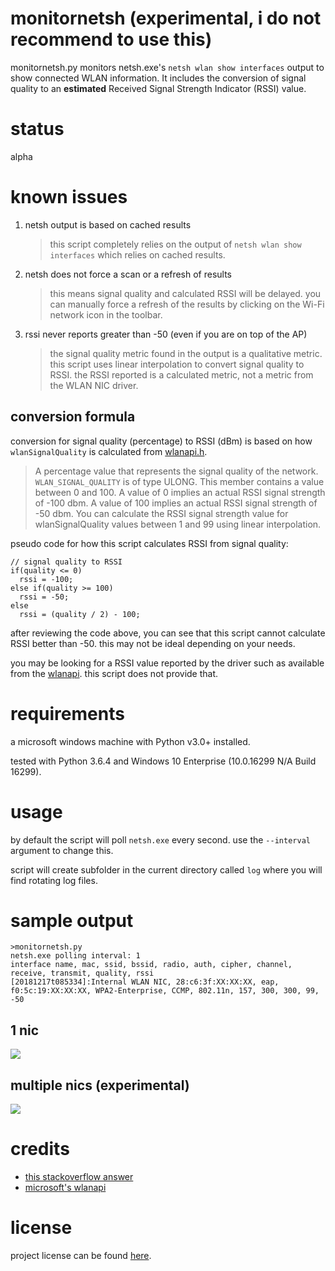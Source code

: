 # monitornetsh (experimental, i do not recommend to use this)

monitornetsh.py monitors netsh.exe's `netsh wlan show interfaces` output to show connected WLAN information. It includes the conversion of signal quality to an **estimated** Received Signal Strength Indicator (RSSI) value. 

# status

alpha

# known issues

1. netsh output is based on cached results
    > this script completely relies on the output of `netsh wlan show interfaces` which relies on cached results.

2. netsh does not force a scan or a refresh of results
    > this means signal quality and calculated RSSI will be delayed.
    > you can manually force a refresh of the results by clicking on the Wi-Fi network icon in the toolbar.

3. rssi never reports greater than -50 (even if you are on top of the AP)
    > the signal quality metric found in the output is a qualitative metric. this script uses linear interpolation to convert signal quality to RSSI. the RSSI reported is a calculated metric, not a metric from the WLAN NIC driver.

## conversion formula

conversion for signal quality (percentage) to RSSI (dBm) is based on how `wlanSignalQuality` is calculated from [wlanapi.h](https://docs.microsoft.com/en-us/windows/desktop/api/wlanapi/ns-wlanapi-_wlan_association_attributes).

> A percentage value that represents the signal quality of the network. `WLAN_SIGNAL_QUALITY` is of type ULONG. This member contains a value between 0 and 100. A value of 0 implies an actual RSSI signal strength of -100 dbm. A value of 100 implies an actual RSSI signal strength of -50 dbm. You can calculate the RSSI signal strength value for wlanSignalQuality values between 1 and 99 using linear interpolation.

pseudo code for how this script calculates RSSI from signal quality:

```
// signal quality to RSSI
if(quality <= 0)
  rssi = -100;
else if(quality >= 100)
  rssi = -50;
else
  rssi = (quality / 2) - 100;
```

after reviewing the code above, you can see that this script cannot calculate RSSI better than -50. this may not be ideal depending on your needs.

you may be looking for a RSSI value reported by the driver such as available from the [wlanapi](https://docs.microsoft.com/en-us/windows/desktop/api/wlanapi/). this script does not provide that.

# requirements

a microsoft windows machine with Python v3.0+ installed.

tested with Python 3.6.4 and Windows 10 Enterprise (10.0.16299 N/A Build 16299).

# usage

by default the script will poll `netsh.exe` every second. use the `--interval` argument to change this. 

script will create subfolder in the current directory called `log` where you will find rotating log files.

# sample output

```
>monitornetsh.py
netsh.exe polling interval: 1
interface name, mac, ssid, bssid, radio, auth, cipher, channel, receive, transmit, quality, rssi
[20181217t085334]:Internal WLAN NIC, 28:c6:3f:XX:XX:XX, eap, f0:5c:19:XX:XX:XX, WPA2-Enterprise, CCMP, 802.11n, 157, 300, 300, 99, -50
```

## 1 nic

![](https://github.com/joshschmelzle/netsh.exe_signal-quality_to_rssi/blob/master/quality-to-rssi-multiple-nic.png)

## multiple nics (experimental)

![](https://github.com/joshschmelzle/netsh.exe_signal-quality_to_rssi/blob/master/quality-to-rssi-1-nic.png)

# credits

- [this stackoverflow answer](https://stackoverflow.com/questions/15797920/how-to-convert-wifi-signal-strength-from-quality-percent-to-rssi-dbm) 
- [microsoft's wlanapi](https://docs.microsoft.com/en-us/windows/desktop/api/wlanapi/) 

# license

project license can be found [here](https://github.com/joshschmelzle/netsh_quality_to_dbm/blob/master/LICENSE).
